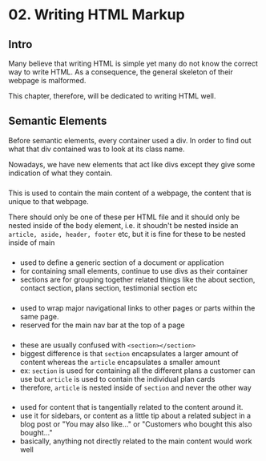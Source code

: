 # 02. Writing HTML Markup

## Intro

Many believe that writing HTML is simple yet many do not know the correct way to write HTML. As a consequence, the general skeleton of their webpage is malformed.

This chapter, therefore, will be dedicated to writing HTML well.

## Semantic Elements

Before semantic elements, every container used a div. In order to find out what that div contained was to look at its class name.

Nowadays, we have new elements that act like divs except they give some indication of what they contain.

### <main>

This is used to contain the main content of a webpage, the content that is unique to that webpage.

There should only be one of these per HTML file and it should only be nested inside of the body element, i.e. it shoudn't be nested inside an `article, aside, header, footer` etc, but it is fine for these to be nested inside of main

### <section>

- used to define a generic section of a document or application
- for containing small elements, continue to use divs as their container
- sections are for grouping together related things like the about section, contact section, plans section, testimonial section etc

### <nav>

- used to wrap major navigational links to other pages or parts within the same page.
- reserved for the main nav bar at the top of a page

### <article>

- these are usually confused with `<section></section>`
- biggest difference is that `section` encapsulates a larger amount of content whereas the `article` encapsulates a smaller amount
- ex: `section` is used for containing all the different plans a customer can use but `article` is used to contain the individual plan cards
- therefore, `article` is nested inside of `section` and never the other way

### <aside>

- used for content that is tangentially related to the content around it.
- use it for sidebars, or content as a little tip about a related subject in a blog post or "You may also like..." or "Customers who bought this also bought..."
- basically, anything not directly related to the main content would work well
